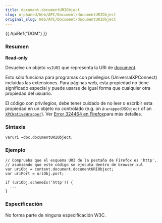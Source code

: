 ```yaml
---
title: document.documentURIObject
slug: orphaned/Web/API/Document/documentURIObject
original_slug: Web/API/Document/documentURIObject
---
```


{{ ApiRef("DOM") }}

### Resumen

**Read-only**

Devuelve un objeto `nsIURI` que representa la URI de [document](/es/DOM/document).

Esto sólo funciona para programas con privilegios (UniversalXPConnect) incluidas las extensiones. Para páginas web, esta propiedad no tiene significado especial y puede usarse de igual forma que cualquier otra propiedad del usuario.

El código con privilegios, debe tener cuidado de no leer o escribir esta propiedad en un objeto no controlado (e.g. on a `wrappedJSObject` of an [`XPCNativeWrapper`](/es/XPCNativeWrapper)). Ver [Error 324464 en Firefox](https://bugzil.la/324464)para más detalles.

### Sintaxis

```
varuri =doc.documentURIObject;
```

### Ejemplo

```
// Comprueba que el esquema URI de la pestaña de Firefox es 'http',
// asumiendo que este código se ejecuta dentro de browser.xul
var uriObj = content.document.documentURIObject;
var uriPort = uriObj.port;

if (uriObj.schemeIs('http')) {
  ...
}
```

### Especificación

No forma parte de ninguna especificación W3C.
